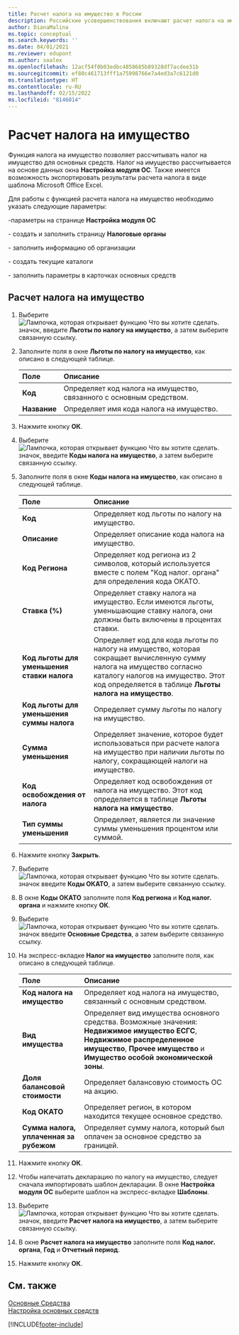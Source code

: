 ```yaml
---
title: Расчет налога на имущество в России
description: Российские усовершенствования включают расчет налога на имущество.
author: DianaMalina
ms.topic: conceptual
ms.search.keywords: ''
ms.date: 04/01/2021
ms.reviewer: edupont
ms.author: soalex
ms.openlocfilehash: 12acf54f0b03edbc4858685b89328df7acdee31b
ms.sourcegitcommit: ef80c461713fff1a75998766e7a4ed3a7c6121d0
ms.translationtype: HT
ms.contentlocale: ru-RU
ms.lasthandoff: 02/15/2022
ms.locfileid: "8146014"
---
```

# <a name="calculate-assessed-tax"></a>Расчет налога на имущество

Функция налога на имущество позволяет рассчитывать налог на имущество для основных средств. Налог на имущество рассчитывается на основе данных окна **Настройка модуля ОС**. Также имеется возможность экспортировать результаты расчета налога в виде шаблона Microsoft Office Excel.

Для работы с функцией расчета налога на имущество необходимо указать следующие параметры:

\-параметры на странице **Настройка модуля ОС**

\- создать и заполнить страницу **Налоговые органы**

\- заполнить информацию об организации

\- создать текущие каталоги

\- заполнить параметры в карточках основных средств

## <a name="to-calculate-assessed-tax"></a>Расчет налога на имущество

1. Выберите ![Лампочка, которая открывает функцию Что вы хотите сделать.](../../media/ui-search/search_small.png "Что вы хотите сделать") значок, введите **Льготы по налогу на имущество**, а затем выберите связанную ссылку.

2. Заполните поля в окне **Льготы по налогу на имущество**, как описано в следующей таблице.

   | Поле    | Описание                                                  |
   | :------- | :----------------------------------------------------------- |
   | **Код** | Определяет код налога на имущество, связанного с основным средством. |
   | **Название** | Определяет имя кода налога на имущество.                 |

3. Нажмите кнопку **ОК**.

4. Выберите ![Лампочка, которая открывает функцию Что вы хотите сделать.](../../media/ui-search/search_small.png "Что вы хотите сделать") значок, введите **Коды налога на имущество**, а затем выберите связанную ссылку.

5. Заполните поля в окне **Коды налога на имущество**, как описано в следующей таблице.

   | Поле                              | Описание                                                  |
   | :--------------------------------- | :----------------------------------------------------------- |
   | **Код**                           | Определяет код льготы по налогу на имущество.              |
   | **Описание**                    | Определяет описание кода налога на имущество.           |
   | **Код Региона**                    | Определяет код региона из 2 символов, который используется вместе с полем "Код налог. органа" для определения кода ОКАТО. |
   | **Ставка (%)**                         | Определяет ставку налога на имущество. Если имеются льготы, уменьшающие ставку налога, они должны быть включены в процентах ставки. |
   | **Код льготы для уменьшения ставки налога**   | Определяет код для кода льготы по налогу на имущество, которая сокращает вычисленную сумму налога на имущество согласно каталогу налогов на имущество. Этот код определяется в таблице **Льготы налога на имущество**. |
   | **Код льготы для уменьшения суммы налога** | Определяет сумму льготы по налогу на имущество.           |
   | **Сумма уменьшения**              | Определяет значение, которое будет использоваться при расчете налога на имущество при наличии льготы по налогу, сокращающей налоги на имущество. |
   | **Код освобождения от налога**        | Определяет код освобождения от налога на имущество. Этот код определяется в таблице **Льготы налога на имущество**. |
   | **Тип суммы уменьшения**         | Определяет, является ли значение суммы уменьшения процентом или суммой. |

6. Нажмите кнопку **Закрыть**.

7. Выберите ![Лампочка, которая открывает функцию Что вы хотите сделать.](../../media/ui-search/search_small.png "Что вы хотите сделать") значок введите **Коды ОКАТО**, а затем выберите связанную ссылку.

8. В окне **Коды ОКАТО** заполните поля **Код региона** и **Код налог. органа** и нажмите кнопку **ОК**.

9. Выберите ![Лампочка, которая открывает функцию Что вы хотите сделать.](../../media/ui-search/search_small.png "Что вы хотите сделать") значок введите **Основные Средства**, а затем выберите связанную ссылку.

10. На экспресс-вкладке **Налог на имущество** заполните поля, как описано в следующей таблице.

    | Поле                      | Описание                                                  |
    | :------------------------- | :----------------------------------------------------------- |
    | **Код налога на имущество**      | Определяет код налога на имущество, связанный с основным средством. |
    | **Вид имущества**          | Определяет вид имущества основного средства. Возможные значения: **Недвижимое имущество ЕСГС**, **Недвижимое распределенное имущество**, **Прочее имущество** и **Имущество особой экономической зоны**. |
    | **Доля балансовой стоимости**   | Определяет балансовую стоимость ОС на акцию.      |
    | **Код ОКАТО**             | Определяет регион, в котором находится текущее основное средство. |
    | **Сумма налога, уплаченная за рубежом** | Определяет сумму налога, который был оплачен за основное средство за границей. |

11. Нажмите кнопку **ОК**.

12. Чтобы напечатать декларацию по налогу на имущество, следует сначала импортировать шаблон декларации. В окне **Настройка модуля ОС** выберите шаблон на экспресс-вкладке **Шаблоны**.

13. Выберите ![Лампочка, которая открывает функцию Что вы хотите сделать.](../../media/ui-search/search_small.png "Что вы хотите сделать") значок, введите **Расчет налога на имущество**, а затем выберите связанную ссылку.

14. В окне **Расчет налога на имущество** заполните поля **Код налог. органа**, **Год** и **Отчетный период**.

15. Нажмите кнопку **ОК**.

## <a name="see-also"></a>См. также

[Основные Средства](../../fa-manage.md)  
[Настройка основных средств](../../fa-setup.md)  


[!INCLUDE[footer-include](../../includes/footer-banner.md)]